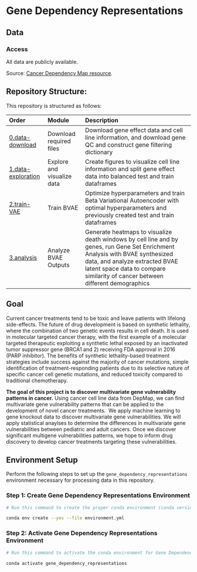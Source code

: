 # Gene Dependency Representations

## Data

### Access

All data are publicly available.

Source: [Cancer Dependency Map resource](https://depmap.org/portal/download/).

## Repository Structure:

This repository is structured as follows:

| Order | Module | Description |
| :---- | :----- | :---------- |
| [0.data-download](0.data-download/) | Download required files | Download gene effect data and cell line information, and download gene QC and construct gene filtering dictionary |
| [1.data-exploration](1.data-exploration/) | Explore and visualize data | Create figures to visualize cell line information and split gene effect data into balanced test and train dataframes |
| [2.train-VAE](2.train-VAE/) | Train BVAE | Optimize hyperparameters and train Beta Variational Autoencoder with optimal hyperparameters and previously created test and train dataframes |
| [3.analysis](3.analysis/) | Analyze BVAE Outputs | Generate heatmaps to visualize death windows by cell line and by genes, run Gene Set Enrichment Analysis with BVAE synthesized data, and analyze extracted BVAE latent space data to compare similarity of cancer between different demographics |

## Goal

Current cancer treatments tend to be toxic and leave patients with lifelong side-effects.
The future of drug development is based on synthetic lethality, where the combination of two genetic events results in cell death.
It is used in molecular targeted cancer therapy, with the first example of a molecular targeted therapeutic exploiting a synthetic lethal exposed by an inactivated tumor suppressor gene (BRCA1 and 2) receiving FDA approval in 2016 (PARP inhibitor).
The benefits of synthetic lethality-based treatment strategies include success against the majority of cancer mutations, simple identification of treatment-responding patients due to its selective nature of specific cancer cell genetic mutations, and reduced toxicity compared to traditional chemotherapy.

**The goal of this project is to discover multivariate gene vulnerability patterns in cancer.**
Using cancer cell line data from DepMap, we can find multivariate gene vulnerability patterns that can be applied to the development of novel cancer treatments. ​
We apply machine learning to gene knockout data to discover multivariate gene vulnerabilities.
We will apply statistical anaylses to determine the differences in multivariate gene vulnerabilities between pediatric and adult cancers.
Once we discover significant multigene vulnerabilities patterns, we hope to inform drug discovery to develop cancer treatments targeting these vulnerabilities.

## Environment Setup

Perform the following steps to set up the `gene_dependency_representations` environment necessary for processing data in this repository.

### Step 1: Create Gene Dependency Representations Environment

```sh
# Run this command to create the proper conda environment (conda version 24.5.0)

conda env create --yes --file environment.yml
```

### Step 2: Activate Gene Dependency Representations Environment

```sh
# Run this command to activate the conda environment for Gene Dependency Representations

conda activate gene_dependency_representations
